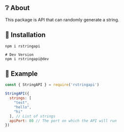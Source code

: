 ## ❔ About
This package is API that can randomly generate a string.
## 🏁 Installation
```
npm i rstringapi

# Dev Version
npm i rstringapi@dev
```
## 💬 Example
```js
const { StringAPI } = require('rstringapi')

StringAPI({
  strings: [
    "test",
    "hello",
    "hi"
  ], // List of strings
  apiPort: 80 // The port on which the API will run
})
```